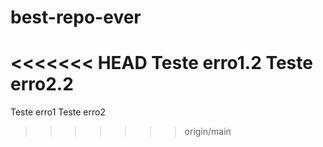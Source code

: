 # best-repo-ever



<<<<<<< HEAD
Teste erro1.2
Teste erro2.2
=======
Teste erro1
Teste erro2
>>>>>>> origin/main
